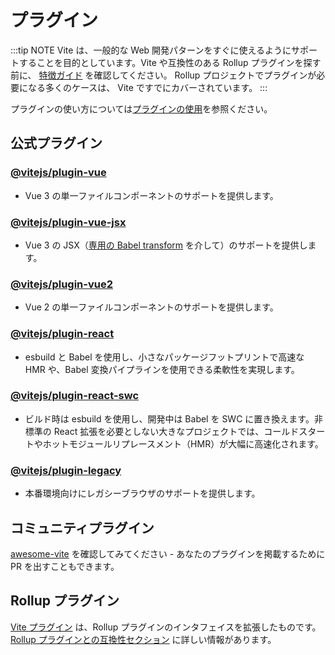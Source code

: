 # プラグイン

:::tip NOTE
Vite は、一般的な Web 開発パターンをすぐに使えるようにサポートすることを目的としています。Vite や互換性のある Rollup プラグインを探す前に、 [特徴ガイド](../guide/features.md) を確認してください。 Rollup プロジェクトでプラグインが必要になる多くのケースは、 Vite ですでにカバーされています。
:::

プラグインの使い方については[プラグインの使用](../guide/using-plugins)を参照ください。

## 公式プラグイン

### [@vitejs/plugin-vue](https://github.com/vitejs/vite-plugin-vue/tree/main/packages/plugin-vue)

- Vue 3 の単一ファイルコンポーネントのサポートを提供します。

### [@vitejs/plugin-vue-jsx](https://github.com/vitejs/vite-plugin-vue/tree/main/packages/plugin-vue-jsx)

- Vue 3 の JSX（[専用の Babel transform](https://github.com/vuejs/jsx-next) を介して）のサポートを提供します。

### [@vitejs/plugin-vue2](https://github.com/vitejs/vite-plugin-vue2)

- Vue 2 の単一ファイルコンポーネントのサポートを提供します。

### [@vitejs/plugin-react](https://github.com/vitejs/vite-plugin-react/tree/main/packages/plugin-react)

- esbuild と Babel を使用し、小さなパッケージフットプリントで高速な HMR や、Babel 変換パイプラインを使用できる柔軟性を実現します。

### [@vitejs/plugin-react-swc](https://github.com/vitejs/vite-plugin-react-swc)

- ビルド時は esbuild を使用し、開発中は Babel を SWC に置き換えます。非標準の React 拡張を必要としない大きなプロジェクトでは、コールドスタートやホットモジュールリプレースメント（HMR）が大幅に高速化されます。

### [@vitejs/plugin-legacy](https://github.com/vitejs/vite/tree/main/packages/plugin-legacy)

- 本番環境向けにレガシーブラウザのサポートを提供します。

## コミュニティプラグイン

[awesome-vite](https://github.com/vitejs/awesome-vite#plugins) を確認してみてください - あなたのプラグインを掲載するために PR を出すこともできます。

## Rollup プラグイン

[Vite プラグイン](../guide/api-plugin) は、Rollup プラグインのインタフェイスを拡張したものです。 [Rollup プラグインとの互換性セクション](../guide/api-plugin#rollup-プラグインの互換性) に詳しい情報があります。
